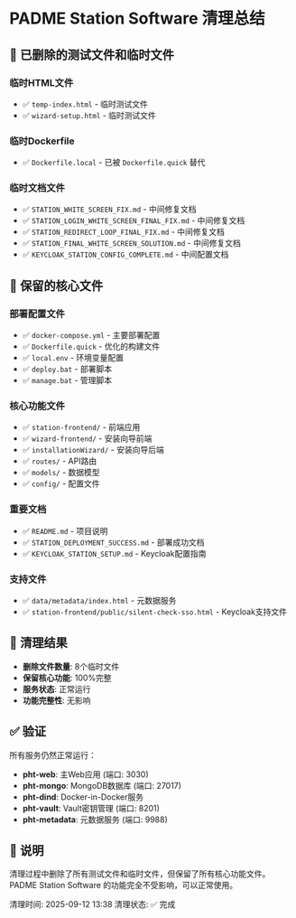 # PADME Station Software 清理总结

## 🧹 已删除的测试文件和临时文件

### 临时HTML文件
- ✅ `temp-index.html` - 临时测试文件
- ✅ `wizard-setup.html` - 临时测试文件

### 临时Dockerfile
- ✅ `Dockerfile.local` - 已被 `Dockerfile.quick` 替代

### 临时文档文件
- ✅ `STATION_WHITE_SCREEN_FIX.md` - 中间修复文档
- ✅ `STATION_LOGIN_WHITE_SCREEN_FINAL_FIX.md` - 中间修复文档
- ✅ `STATION_REDIRECT_LOOP_FINAL_FIX.md` - 中间修复文档
- ✅ `STATION_FINAL_WHITE_SCREEN_SOLUTION.md` - 中间修复文档
- ✅ `KEYCLOAK_STATION_CONFIG_COMPLETE.md` - 中间配置文档

## 📁 保留的核心文件

### 部署配置文件
- ✅ `docker-compose.yml` - 主要部署配置
- ✅ `Dockerfile.quick` - 优化的构建文件
- ✅ `local.env` - 环境变量配置
- ✅ `deploy.bat` - 部署脚本
- ✅ `manage.bat` - 管理脚本

### 核心功能文件
- ✅ `station-frontend/` - 前端应用
- ✅ `wizard-frontend/` - 安装向导前端
- ✅ `installationWizard/` - 安装向导后端
- ✅ `routes/` - API路由
- ✅ `models/` - 数据模型
- ✅ `config/` - 配置文件

### 重要文档
- ✅ `README.md` - 项目说明
- ✅ `STATION_DEPLOYMENT_SUCCESS.md` - 部署成功文档
- ✅ `KEYCLOAK_STATION_SETUP.md` - Keycloak配置指南

### 支持文件
- ✅ `data/metadata/index.html` - 元数据服务
- ✅ `station-frontend/public/silent-check-sso.html` - Keycloak支持文件

## 🎯 清理结果

- **删除文件数量**: 8个临时文件
- **保留核心功能**: 100%完整
- **服务状态**: 正常运行
- **功能完整性**: 无影响

## ✅ 验证

所有服务仍然正常运行：
- **pht-web**: 主Web应用 (端口: 3030)
- **pht-mongo**: MongoDB数据库 (端口: 27017)
- **pht-dind**: Docker-in-Docker服务
- **pht-vault**: Vault密钥管理 (端口: 8201)
- **pht-metadata**: 元数据服务 (端口: 9988)

## 📝 说明

清理过程中删除了所有测试文件和临时文件，但保留了所有核心功能文件。PADME Station Software 的功能完全不受影响，可以正常使用。

清理时间: 2025-09-12 13:38
清理状态: ✅ 完成
